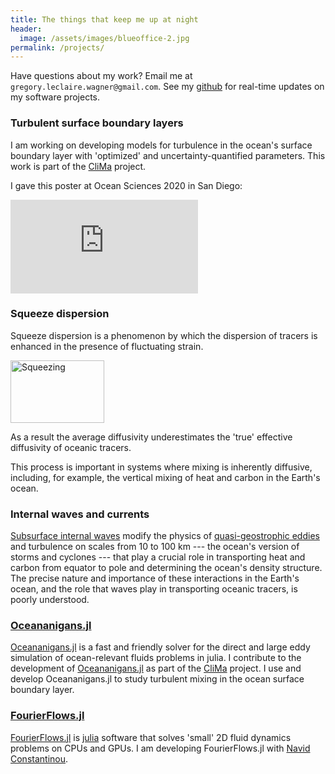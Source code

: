 ```yaml
---
title: The things that keep me up at night
header:
  image: /assets/images/blueoffice-2.jpg
permalink: /projects/
---
```


Have questions about my work? Email me at
`gregory.leclaire.wagner@gmail.com`. 
See my [github] for real-time updates on my software projects.

### Turbulent surface boundary layers

I am working on developing models for turbulence in the ocean's
surface boundary layer with 'optimized' and uncertainty-quantified
parameters. 
This work is part of the [CliMa] project.

I gave this poster at Ocean Sciences 2020 in San Diego:

![OSM20](https://glwagner.github.io/assets/figures/ocean_sciences_2020_poster.pdf)

### Squeeze dispersion

Squeeze dispersion is a phenomenon by which the dispersion of tracers
is enhanced in the presence of fluctuating strain. 

<img src=https://glwagner.github.io/assets/figures/squeezing.pdf alt="Squeezing" title="Squeeze dispersion" width="150" height="100" />

As a result the average diffusivity underestimates the 'true' effective diffusivity
of oceanic tracers.

This process is important in systems where mixing is inherently diffusive, 
including, for example, the vertical mixing of heat and carbon in the Earth's ocean.

### Internal waves and currents

[Subsurface internal waves] modify the physics of [quasi-geostrophic eddies]
and turbulence on scales from 10 to 100 km ---
the ocean's version of storms and cyclones --- that play 
a crucial role in transporting heat and carbon from equator to pole and 
determining the ocean's density structure. The precise nature and importance
of these interactions in the Earth's ocean, and the role that waves
play in transporting oceanic tracers, is poorly understood.

### [Oceananigans.jl]

[Oceananigans.jl] is a fast and friendly solver for the direct
and large eddy simulation of ocean-relevant
fluids problems in julia.
I contribute to the development of [Oceananigans.jl] as
part of the [CliMa] project.
I use and develop Oceananigans.jl to study turbulent mixing in the
ocean surface boundary layer.

### [FourierFlows.jl] 

[FourierFlows.jl] is [julia] software that solves 'small' 2D fluid 
dynamics problems on CPUs and GPUs. I am developing FourierFlows.jl
with [Navid Constantinou].

[Subsurface internal waves]: http://www.livescience.com/42459-huge-ocean-internal-waves-explained.html
[quasi-geostrophic eddies]: https://en.wikipedia.org/wiki/Geostrophic_current
[FourierFlows.jl]: https://github.com/FourierFlows/FourierFlows.jl
[Navid Constantinou]: http://www.navidconstantinou.com
[CliMa]: https://clima.caltech.edu
[julia]: https://julialang.org
[Oceananigans.jl]: https://github.com/climate-machine/Oceananigans.jl
[dedalus]: http://dedalus-project.org
[Keaton Burns]: http://keaton-burns.com
[github]: https://github.com/glwagner
